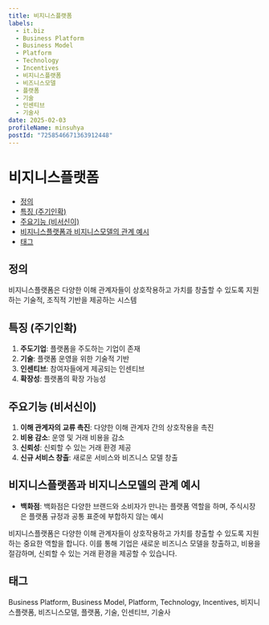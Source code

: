 ```yaml
---
title: 비지니스플랫폼
labels:
  - it.biz
  - Business Platform
  - Business Model
  - Platform
  - Technology
  - Incentives
  - 비지니스플랫폼
  - 비즈니스모델
  - 플랫폼
  - 기술
  - 인센티브
  - 기술사
date: 2025-02-03
profileName: minsuhya
postId: "7258546671363912448"
---
```


# 비지니스플랫폼

<!-- mtoc-start -->

- [정의](#정의)
- [특징 (주기인확)](#특징-주기인확)
- [주요기능 (비서신이)](#주요기능-비서신이)
- [비지니스플랫폼과 비지니스모델의 관계 예시](#비지니스플랫폼과-비지니스모델의-관계-예시)
- [태그](#태그)

<!-- mtoc-end -->

## 정의

비지니스플랫폼은 다양한 이해 관계자들이 상호작용하고 가치를 창출할 수 있도록 지원하는 기술적, 조직적 기반을 제공하는 시스템

## 특징 (주기인확)

1. **주도기업**: 플랫폼을 주도하는 기업이 존재
2. **기술**: 플랫폼 운영을 위한 기술적 기반
3. **인센티브**: 참여자들에게 제공되는 인센티브
4. **확장성**: 플랫폼의 확장 가능성

## 주요기능 (비서신이)

1. **이해 관계자의 교류 촉진**: 다양한 이해 관계자 간의 상호작용을 촉진
2. **비용 감소**: 운영 및 거래 비용을 감소
3. **신뢰성**: 신뢰할 수 있는 거래 환경 제공
4. **신규 서비스 창출**: 새로운 서비스와 비즈니스 모델 창출

## 비지니스플랫폼과 비지니스모델의 관계 예시

- **백화점**: 백화점은 다양한 브랜드와 소비자가 만나는 플랫폼 역할을 하며, 주식시장은 플랫폼 규정과 공통 표준에 부합하지 않는 예시

비지니스플랫폼은 다양한 이해 관계자들이 상호작용하고 가치를 창출할 수 있도록 지원하는 중요한 역할을 합니다. 이를 통해 기업은 새로운 비즈니스 모델을 창출하고, 비용을 절감하며, 신뢰할 수 있는 거래 환경을 제공할 수 있습니다.

## 태그

Business Platform, Business Model, Platform, Technology, Incentives, 비지니스플랫폼, 비즈니스모델, 플랫폼, 기술, 인센티브, 기술사